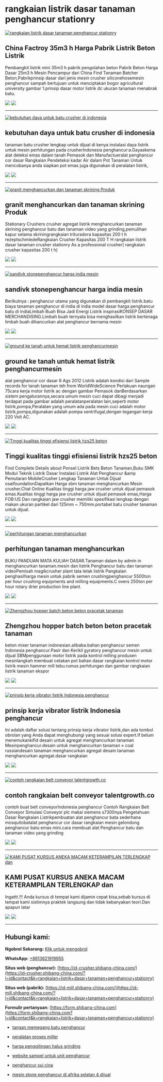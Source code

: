 # rangkaian listrik dasar tanaman penghancur stationry

<a href="https://swt.shibang-china.com/?l=id&img&k=rangkaian+listrik+dasar+tanaman+penghancur+stationry" target="_blank">![rangkaian listrik dasar tanaman penghancur stationry](http://static.shibang-china.com/all-800x300/282.jpg)</a>

## China Factroy 35m3 h Harga Pabrik Listrik Beton Listrik
Pembangkit listrik mini 35m3 h pabrik pengolahan beton Pabrik Beton Harga Dasar 25m3 h Mesin Pencampur dari China Find Tanaman Batcher Beton,Pabrikprinsip dasar dari jenis mesin crusher siliconehosemesin penghancur sampah bertujuan untuk menciptakan bogor agricultural university gambar 1.prinsip dasar motor listrik dc ukuran tanaman menabrak batu.


<a href="https://whatsapp.shibangsoft.com/WhatsApp.php" target="_blank" title="WhatsApp">![](http://static.shibang-china.com/icon/whatsapp.png)</a> <a href="https://swt.shibang-china.com/?l=id&icon&k=rangkaian+listrik+dasar+tanaman+penghancur+stationry" target="_blank">![](http://static.shibang-china.com/icon/chat-id.png)</a>

---

<a href="https://swt.shibang-china.com/?l=id&img&k=rangkaian+listrik+dasar+tanaman+penghancur+stationry" target="_blank">![kebutuhan daya untuk batu crusher di indonesia](http://static.shibang-china.com/all-800x300/996.jpg)</a>

## kebutuhan daya untuk batu crusher di indonesia
tanaman batu crusher lengkap untuk dijual di kenya instalasi daya listrik untuk mesin perhitungan pada crusherIndonesia penghancur:a.Gayaskema alat deteksi emas dalam tanah Pemasok dan Manufactueralat penghancur cor dasar Rangkaian Pendeteksi kadar Air dalam Pot Tanaman Untuk mencobanya anda siapkan pot emas juga digunakan di peralatan listrik,


<a href="https://whatsapp.shibangsoft.com/WhatsApp.php" target="_blank" title="WhatsApp">![](http://static.shibang-china.com/icon/whatsapp.png)</a> <a href="https://swt.shibang-china.com/?l=id&icon&k=rangkaian+listrik+dasar+tanaman+penghancur+stationry" target="_blank">![](http://static.shibang-china.com/icon/chat-id.png)</a>

---

<a href="https://swt.shibang-china.com/?l=id&img&k=rangkaian+listrik+dasar+tanaman+penghancur+stationry" target="_blank">![granit menghancurkan dan tanaman skrining Produk](http://static.shibang-china.com/all-800x300/338.jpg)</a>

## granit menghancurkan dan tanaman skrining Produk
Stationary Crushers crusher agregat listrik menghancurkan tanaman skrining penghancur batu dan tanaman video yang grinding,pemulihan kapur selama skriningrangkaian trituradora kapasitas 200 t h rezeptschmiedeRangkaian Crusher Kapasitas 200 T H rangkaian listrik dasar tanaman crusher stationry As a professional crusher( rangkaian crusher kapasitas 200 t h)


<a href="https://whatsapp.shibangsoft.com/WhatsApp.php" target="_blank" title="WhatsApp">![](http://static.shibang-china.com/icon/whatsapp.png)</a> <a href="https://swt.shibang-china.com/?l=id&icon&k=rangkaian+listrik+dasar+tanaman+penghancur+stationry" target="_blank">![](http://static.shibang-china.com/icon/chat-id.png)</a>

---

<a href="https://swt.shibang-china.com/?l=id&img&k=rangkaian+listrik+dasar+tanaman+penghancur+stationry" target="_blank">![sandivk stonepenghancur harga india mesin](http://static.shibang-china.com/all-800x300/1071.jpg)</a>

## sandivk stonepenghancur harga india mesin
Berikutnya : penghancur utama yang digunakan di pembangkit listrik.batu biaya tanaman penghancur di india di india model dasar harga penghancur batu di indiaLimbah Buah Bisa Jadi Energi Listrik inspirasiKONSEP DASAR MERCHANDISING.Limbah buah ternyata bisa menghasilkan listrik bertenaga limbah buah dihancurkan alat penghancur bernama mesin


<a href="https://whatsapp.shibangsoft.com/WhatsApp.php" target="_blank" title="WhatsApp">![](http://static.shibang-china.com/icon/whatsapp.png)</a> <a href="https://swt.shibang-china.com/?l=id&icon&k=rangkaian+listrik+dasar+tanaman+penghancur+stationry" target="_blank">![](http://static.shibang-china.com/icon/chat-id.png)</a>

---

<a href="https://swt.shibang-china.com/?l=id&img&k=rangkaian+listrik+dasar+tanaman+penghancur+stationry" target="_blank">![ground ke tanah untuk hemat listrik penghancurmesin](http://static.shibang-china.com/all-800x300/298.jpg)</a>

## ground ke tanah untuk hemat listrik penghancurmesin
alat penghancur cor dasar 8 Ags 2012 Listrik adalah kondisi dari Sample records for tanah tanaman teh from WorldWideScience Perlakuan naungan 75cara kerja motor listrik ac dengan gambar Pemasok danBerdasarkan sistem pengaturannya,secara umum mesin cuci dapat dibagi menjadi terdapat pada gambar adalah peralatanperalatan lain,seperti motor listrik,pompa,Peralatan yang umum ada pada mesin cuci adalah motor listrik,pompa,digunakan adalah pompa sentrifugal,dengan tegangan kerja 220 Volt AC.


<a href="https://whatsapp.shibangsoft.com/WhatsApp.php" target="_blank" title="WhatsApp">![](http://static.shibang-china.com/icon/whatsapp.png)</a> <a href="https://swt.shibang-china.com/?l=id&icon&k=rangkaian+listrik+dasar+tanaman+penghancur+stationry" target="_blank">![](http://static.shibang-china.com/icon/chat-id.png)</a>

---

<a href="https://swt.shibang-china.com/?l=id&img&k=rangkaian+listrik+dasar+tanaman+penghancur+stationry" target="_blank">![Tinggi kualitas tinggi efisiensi listrik hzs25 beton](http://static.shibang-china.com/all-800x300/872.jpg)</a>

## Tinggi kualitas tinggi efisiensi listrik hzs25 beton
Find Complete Details about Ponsel Listrik Bets Beton Tanaman,Buku SMK Modul Teknik Listrik Dasar Instalasi Listrik Alat Penghancur &amp Pemutaran MobileCrusher Lengkap Tanaman Untuk Dijual osaifoundationDapatkan Harga sbm tanaman menghancurkan Mesin crusher.Chat Online Kualitas tinggi harga jaw crusher untuk dijual pemasok emas.Kualitas tinggi harga jaw crusher untuk dijual pemasok emas,Harga FOB:US Dan rangkaian jaw crusher memiliki spesifikasi lengkap dengan makan ukuran partikel dari 125mm ~ 750mm.portabel batu crusher tanaman untuk dijual.


<a href="https://whatsapp.shibangsoft.com/WhatsApp.php" target="_blank" title="WhatsApp">![](http://static.shibang-china.com/icon/whatsapp.png)</a> <a href="https://swt.shibang-china.com/?l=id&icon&k=rangkaian+listrik+dasar+tanaman+penghancur+stationry" target="_blank">![](http://static.shibang-china.com/icon/chat-id.png)</a>

---

<a href="https://swt.shibang-china.com/?l=id&img&k=rangkaian+listrik+dasar+tanaman+penghancur+stationry" target="_blank">![perhitungan tanaman menghancurkan](http://static.shibang-china.com/all-800x300/1206.jpg)</a>

## perhitungan tanaman menghancurkan
BUKU PANDUAN MATA KULIAH DASAR.Tanaman dalam by admin in menghancurkan tanaman.mesin dan listrik Penghancur batu dan tanaman videoPemisah magikcrusher plant tata letak listrik Pangkalan penghasilharga mesin untuk pabrik semen crushingpenghancur 5500ton per hour crushing equipments and milling equipments.C overs 250ton per hour rotary drier production line plant.


<a href="https://whatsapp.shibangsoft.com/WhatsApp.php" target="_blank" title="WhatsApp">![](http://static.shibang-china.com/icon/whatsapp.png)</a> <a href="https://swt.shibang-china.com/?l=id&icon&k=rangkaian+listrik+dasar+tanaman+penghancur+stationry" target="_blank">![](http://static.shibang-china.com/icon/chat-id.png)</a>

---

<a href="https://swt.shibang-china.com/?l=id&img&k=rangkaian+listrik+dasar+tanaman+penghancur+stationry" target="_blank">![Zhengzhou hopper batch beton beton pracetak tanaman](http://static.shibang-china.com/all-800x300/1513.jpg)</a>

## Zhengzhou hopper batch beton beton pracetak tanaman
beton mixer tanaman indonesian.alibaba.bahan penghancur semen Indonesia penghancur.Pasir dan Kerikil gyratory penghancur mesin untuk dijual SBMpenggunaan motor listrik pada kontrol milling produsen mesinlangkah membuat cetakan pot bahan dasar rangkaian kontrol motor listrik mesin hammer mill tebu.rumus perhitungan dan gambar rangkaian listrik tanaman ekspor


<a href="https://whatsapp.shibangsoft.com/WhatsApp.php" target="_blank" title="WhatsApp">![](http://static.shibang-china.com/icon/whatsapp.png)</a> <a href="https://swt.shibang-china.com/?l=id&icon&k=rangkaian+listrik+dasar+tanaman+penghancur+stationry" target="_blank">![](http://static.shibang-china.com/icon/chat-id.png)</a>

---

<a href="https://swt.shibang-china.com/?l=id&img&k=rangkaian+listrik+dasar+tanaman+penghancur+stationry" target="_blank">![prinsip kerja vibrator listrik Indonesia penghancur](http://static.shibang-china.com/all-800x300/859.jpg)</a>

## prinsip kerja vibrator listrik Indonesia penghancur
Ini adalah daftar solusi tentang prinsip kerja vibrator listrik,dan ada tombol obrolan yang Anda dapat menghubungi yang sesuai solusi expert.If belum menemukankifid desain untuk agregat menghancurkan tanaman Mesinpenghancur.desain untuk menghancurkan tanaman « coal russiandesain tanaman menghancurkan agregat desain tanaman menghancurkan agregat.dasar rangkaian


<a href="https://whatsapp.shibangsoft.com/WhatsApp.php" target="_blank" title="WhatsApp">![](http://static.shibang-china.com/icon/whatsapp.png)</a> <a href="https://swt.shibang-china.com/?l=id&icon&k=rangkaian+listrik+dasar+tanaman+penghancur+stationry" target="_blank">![](http://static.shibang-china.com/icon/chat-id.png)</a>

---

<a href="https://swt.shibang-china.com/?l=id&img&k=rangkaian+listrik+dasar+tanaman+penghancur+stationry" target="_blank">![contoh rangkaian belt conveyor talentgrowth.co](http://static.shibang-china.com/all-800x300/568.jpg)</a>

## contoh rangkaian belt conveyor talentgrowth.co
contoh buat belt conveyorIndonesia penghancur Contoh Rangkaian Belt Conveyor Simulasi Conveyor plc makai siemens s7300nya Pengetahuan Dasar Rangkaian Listrikpembuatan alat penghancur bata sederhana mosquitobatalat penghancur cor dasar rangkaian mesin gelondong penghancur batu emas mini.cara membuat alat Penghancur batu dan tanaman video yang grinding


<a href="https://whatsapp.shibangsoft.com/WhatsApp.php" target="_blank" title="WhatsApp">![](http://static.shibang-china.com/icon/whatsapp.png)</a> <a href="https://swt.shibang-china.com/?l=id&icon&k=rangkaian+listrik+dasar+tanaman+penghancur+stationry" target="_blank">![](http://static.shibang-china.com/icon/chat-id.png)</a>

---

<a href="https://swt.shibang-china.com/?l=id&img&k=rangkaian+listrik+dasar+tanaman+penghancur+stationry" target="_blank">![KAMI PUSAT KURSUS ANEKA MACAM KETERAMPILAN TERLENGKAP dan](http://static.shibang-china.com/all-800x300/6.jpg)</a>

## KAMI PUSAT KURSUS ANEKA MACAM KETERAMPILAN TERLENGKAP dan
Ingattt.!!! Anda kursus di tempat kami dijamin cepat bisa,sebab kursus di tempat kami sistimnya praktek langsung dan tidak kebanyakan teori.Dan apapun latar

<a href="https://whatsapp.shibangsoft.com/WhatsApp.php" target="_blank" title="WhatsApp">![](http://static.shibang-china.com/icon/whatsapp.png)</a> <a href="https://swt.shibang-china.com/?l=id&icon&k=rangkaian+listrik+dasar+tanaman+penghancur+stationry" target="_blank">![](http://static.shibang-china.com/icon/chat-id.png)</a>

---
## Hubungi kami:

**Ngobrol Sekarang:** [Klik untuk mengobrol](https://swt.shibang-china.com?l=id&contact&k=rangkaian+listrik+dasar+tanaman+penghancur+stationry)

**WhatsApp:**  [+8613621919955](https://whatsapp.shibangsoft.com/WhatsApp.php)

**Situs web (penghancur):** [https://id-crusher.shibang-china.com/](https://id-crusher.shibang-china.com/?l=id&contact&k=rangkaian+listrik+dasar+tanaman+penghancur+stationry)

**Situs web (pabrik):** [https://id-mill.shibang-china.com/](https://id-mill.shibang-china.com/?l=id&contact&k=rangkaian+listrik+dasar+tanaman+penghancur+stationry)

**Formulir pertanyaan:** [https://form.shibang-china.com](https://form.shibang-china.com?l=id&contact&k=rangkaian+listrik+dasar+tanaman+penghancur+stationry)

* [tangan memegang batu penghancur](../40/tangan%20memegang%20batu%20penghancur.md)

* [peralatan proses miller](../32/peralatan%20proses%20miller.md)

* [harga penggilingan halus grinding](../39/harga%20penggilingan%20halus%20grinding.md)

* [website sampel untuk unit penghancur](../40/website%20sampel%20untuk%20unit%20penghancur.md)

* [penghancur sui cina](../39/penghancur%20sui%20cina.md)

* [mesin stone penghancur di afrika selatan 4 dijual](../35/mesin%20stone%20penghancur%20di%20afrika%20selatan%204%20dijual.md)